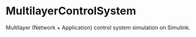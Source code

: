 # MultilayerControlSystem
Multilayer (Network + Application) control system simulation on Simulink.
